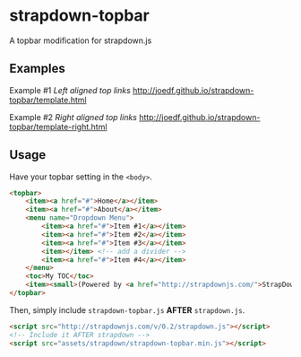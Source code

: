 # strapdown-topbar
A topbar modification for strapdown.js
 
## Examples
Example #1
_Left aligned top links_
http://joedf.github.io/strapdown-topbar/template.html
  
Example #2
_Right aligned top links_
http://joedf.github.io/strapdown-topbar/template-right.html
  
## Usage
Have your topbar setting in the `<body>`.
```HTML
<topbar>
	<item><a href="#">Home</a></item>
	<item><a href="#">About</a></item>
	<menu name="Dropdown Menu">
		<item><a href="#">Item #1</a></item>
		<item><a href="#">Item #2</a></item>
		<item><a href="#">Item #3</a></item>
		<item></item> <!-- add a divider -->
		<item><a href="#">Item #4</a></item>
	</menu>
	<toc>My TOC</toc>
	<item><small>(Powered by <a href="http://strapdownjs.com/">StrapDown.js</a>)</small></item>
</topbar>
```
Then, simply include `strapdown-topbar.js` **AFTER** `strapdown.js`.
```HTML
<script src="http://strapdownjs.com/v/0.2/strapdown.js"></script>
<!-- Include it AFTER strapdown -->
<script src="assets/strapdown/strapdown-topbar.min.js"></script>
```